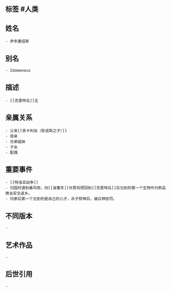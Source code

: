 ## 标签  #人类
## 姓名
	- 伊多墨纽斯
## 别名
	- Idomeneus
## 描述
	- [[克里特岛]]王
## 亲属关系
	- 父亲[[丢卡利翁（弥诺斯之子）]]
	- 母亲
	- 兄弟姐妹
	- 子女
	- 配偶
## 重要事件
	- [[特洛亚战争]]
	- 归国时遇到暴风雨，向[[波塞冬]]许愿将把回到[[克里特岛]]后见到的第一个生物作为祭品换去安全返乡。
	- 归家后第一个见到的是自己的儿子，杀子祭神后，被众神惩罚。
## 不同版本
	-
## 艺术作品
	-
## 后世引用
	-
